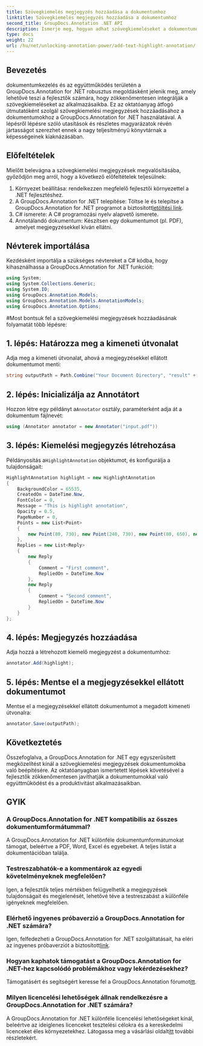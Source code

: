 ```yaml
---
title: Szövegkiemelés megjegyzés hozzáadása a dokumentumhoz
linktitle: Szövegkiemelés megjegyzés hozzáadása a dokumentumhoz
second_title: GroupDocs.Annotation .NET API
description: Ismerje meg, hogyan adhat szövegkiemeléseket a dokumentumokhoz a GroupDocs.Annotation for .NET segítségével. Növelje az együttműködést és a termelékenységet ezzel az átfogóval.
type: docs
weight: 22
url: /hu/net/unlocking-annotation-power/add-text-highlight-annotation/
---
```

## Bevezetés
dokumentumkezelés és az együttműködés területén a GroupDocs.Annotation for .NET robusztus megoldásként jelenik meg, amely lehetővé teszi a fejlesztők számára, hogy zökkenőmentesen integrálják a szövegkiemeléseket az alkalmazásaikba. Ez az oktatóanyag átfogó útmutatóként szolgál szövegkiemelési megjegyzések hozzáadásához a dokumentumokhoz a GroupDocs.Annotation for .NET használatával. A lépésről lépésre szóló utasítások és részletes magyarázatok révén jártasságot szerezhet ennek a nagy teljesítményű könyvtárnak a képességeinek kiaknázásában.
## Előfeltételek
Mielőtt belevágna a szövegkiemelési megjegyzések megvalósításába, győződjön meg arról, hogy a következő előfeltételek teljesülnek:
1. Környezet beállítása: rendelkezzen megfelelő fejlesztői környezettel a .NET fejlesztéshez.
2.  A GroupDocs.Annotation for .NET telepítése: Töltse le és telepítse a GroupDocs.Annotation for .NET programot a biztosított[letöltési link](https://releases.groupdocs.com/annotation/net/).
3. C# ismerete: A C# programozási nyelv alapvető ismerete.
4. Annotálandó dokumentum: Készítsen egy dokumentumot (pl. PDF), amelyet megjegyzésekkel kíván ellátni.

## Névterek importálása
Kezdésként importálja a szükséges névtereket a C# kódba, hogy kihasználhassa a GroupDocs.Annotation for .NET funkcióit:
```csharp
using System;
using System.Collections.Generic;
using System.IO;
using GroupDocs.Annotation.Models;
using GroupDocs.Annotation.Models.AnnotationModels;
using GroupDocs.Annotation.Options;
```
#Most bontsuk fel a szövegkiemelési megjegyzések hozzáadásának folyamatát több lépésre:
## 1. lépés: Határozza meg a kimeneti útvonalat
Adja meg a kimeneti útvonalat, ahová a megjegyzésekkel ellátott dokumentumot menti:
```csharp
string outputPath = Path.Combine("Your Document Directory", "result" + Path.GetExtension("input.pdf"));
```
## 2. lépés: Inicializálja az Annotátort
 Hozzon létre egy példányt a`Annotator` osztály, paraméterként adja át a dokumentum fájlnevét:
```csharp
using (Annotator annotator = new Annotator("input.pdf"))
```
## 3. lépés: Kiemelési megjegyzés létrehozása
 Példányosítás a`HighlightAnnotation` objektumot, és konfigurálja a tulajdonságait:
```csharp
HighlightAnnotation highlight = new HighlightAnnotation
{
    BackgroundColor = 65535,
    CreatedOn = DateTime.Now,
    FontColor = 0,
    Message = "This is highlight annotation",
    Opacity = 0.5,
    PageNumber = 0,
    Points = new List<Point>
    {
        new Point(80, 730), new Point(240, 730), new Point(80, 650), new Point(240, 650)
    },
    Replies = new List<Reply>
    {
        new Reply
        {
            Comment = "First comment",
            RepliedOn = DateTime.Now
        },
        new Reply
        {
            Comment = "Second comment",
            RepliedOn = DateTime.Now
        }
    }
};
```
## 4. lépés: Megjegyzés hozzáadása
Adja hozzá a létrehozott kiemelő megjegyzést a dokumentumhoz:
```csharp
annotator.Add(highlight);
```
## 5. lépés: Mentse el a megjegyzésekkel ellátott dokumentumot
Mentse el a megjegyzésekkel ellátott dokumentumot a megadott kimeneti útvonalra:
```csharp
annotator.Save(outputPath);
```

## Következtetés
Összefoglalva, a GroupDocs.Annotation for .NET egy egyszerűsített megközelítést kínál a szövegkiemelési megjegyzések dokumentumokba való beépítésére. Az oktatóanyagban ismertetett lépések követésével a fejlesztők zökkenőmentesen javíthatják a dokumentumokkal való együttműködést és a produktivitást alkalmazásaikban.
## GYIK
### A GroupDocs.Annotation for .NET kompatibilis az összes dokumentumformátummal?
A GroupDocs.Annotation for .NET különféle dokumentumformátumokat támogat, beleértve a PDF, Word, Excel és egyebeket. A teljes listát a dokumentációban találja.
### Testreszabhatók-e a kommentárok az egyedi követelményeknek megfelelően?
Igen, a fejlesztők teljes mértékben felügyelhetik a megjegyzések tulajdonságait és megjelenését, lehetővé téve a testreszabást a különféle igényeknek megfelelően.
### Elérhető ingyenes próbaverzió a GroupDocs.Annotation for .NET számára?
 Igen, felfedezheti a GroupDocs.Annotation for .NET szolgáltatásait, ha eléri az ingyenes próbaverziót a biztosított[link](https://releases.groupdocs.com/).
### Hogyan kaphatok támogatást a GroupDocs.Annotation for .NET-hez kapcsolódó problémákhoz vagy lekérdezésekhez?
 Támogatásért és segítségért keresse fel a GroupDocs.Annotation fórumot[itt](https://forum.groupdocs.com/c/annotation/10).
### Milyen licencelési lehetőségek állnak rendelkezésre a GroupDocs.Annotation for .NET számára?
 A GroupDocs.Annotation for .NET különféle licencelési lehetőségeket kínál, beleértve az ideiglenes licenceket tesztelési célokra és a kereskedelmi licenceket éles környezetekhez. Látogassa meg a vásárlási oldalt[itt](https://purchase.groupdocs.com/buy) további részletekért.